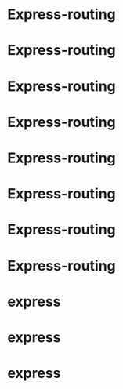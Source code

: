 # Express-routing
# Express-routing
# Express-routing
# Express-routing
# Express-routing
# Express-routing
# Express-routing
# Express-routing
# express
# express
# express
